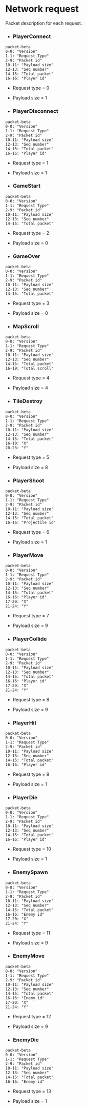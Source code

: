 # Network request
Packet description for each request.

- ### PlayerConnect
```mermaid
packet-beta
0-0: "Version"
1-1: "Request Type"
2-9: "Packet id"
10-11: "Payload size"
12-13: "Seq number"
14-15: "Total packet"
16-16: "Player id"
```
  - Request type = 0

  - Payload size = 1

- ### PlayerDisconnect
```mermaid
packet-beta
0-0: "Version"
1-1: "Request Type"
2-9: "Packet id"
10-11: "Payload size"
12-13: "Seq number"
14-15: "Total packet"
16-16: "Player id"
```
  - Request type = 1
    
  - Payload size = 1

- ### GameStart
```mermaid
packet-beta
0-0: "Version"
1-1: "Request Type"
2-9: "Packet id"
10-11: "Payload size"
12-13: "Seq number"
14-15: "Total packet"
```
  - Request type = 2
    
  - Payload size = 0

- ### GameOver
```mermaid
packet-beta
0-0: "Version"
1-1: "Request Type"
2-9: "Packet id"
10-11: "Payload size"
12-13: "Seq number"
14-15: "Total packet"
```
  - Request type = 3
    
  - Payload size = 0

- ### MapScroll
```mermaid
packet-beta
0-0: "Version"
1-1: "Request Type"
2-9: "Packet id"
10-11: "Payload size"
12-13: "Seq number"
14-15: "Total packet"
16-19: "Total scroll"
```
  - Request type = 4
        
  - Payload size = 4

- ### TileDestroy
```mermaid
packet-beta
0-0: "Version"
1-1: "Request Type"
2-9: "Packet id"
10-11: "Payload size"
12-13: "Seq number"
14-15: "Total packet"
16-19: "X"
20-23: "Y"
```
  - Request type = 5

  - Payload size = 8

- ### PlayerShoot
```mermaid
packet-beta
0-0: "Version"
1-1: "Request Type"
2-9: "Packet id"
10-11: "Payload size"
12-13: "Seq number"
14-15: "Total packet"
16-16: "Projectile id"
```
  - Request type = 6
    
  - Payload size = 1

- ### PlayerMove
```mermaid
packet-beta
0-0: "Version"
1-1: "Request Type"
2-9: "Packet id"
10-11: "Payload size"
12-13: "Seq number"
14-15: "Total packet"
16-16: "Player id"
17-20: "X"
21-24: "Y"
```
  - Request type = 7
    
  - Payload size = 9

- ### PlayerCollide
```mermaid
packet-beta
0-0: "Version"
1-1: "Request Type"
2-9: "Packet id"
10-11: "Payload size"
12-13: "Seq number"
14-15: "Total packet"
16-16: "Player id"
17-20: "X"
21-24: "Y"
```
  - Request type = 8
    
  - Payload size = 9

- ### PlayerHit
```mermaid
packet-beta
0-0: "Version"
1-1: "Request Type"
2-9: "Packet id"
10-11: "Payload size"
12-13: "Seq number"
14-15: "Total packet"
16-16: "Player id"
```
  - Request type = 9
    
  - Payload size = 1

- ### PlayerDie
```mermaid
packet-beta
0-0: "Version"
1-1: "Request Type"
2-9: "Packet id"
10-11: "Payload size"
12-13: "Seq number"
14-15: "Total packet"
16-16: "Player id"
```
  - Request type = 10
    
  - Payload size = 1

- ### EnemySpawn
```mermaid
packet-beta
0-0: "Version"
1-1: "Request Type"
2-9: "Packet id"
10-11: "Payload size"
12-13: "Seq number"
14-15: "Total packet"
16-16: "Enemy id"
17-20: "X"
21-24: "Y"
```
  - Request type = 11
    
  - Payload size = 9

- ### EnemyMove
```mermaid
packet-beta
0-0: "Version"
1-1: "Request Type"
2-9: "Packet id"
10-11: "Payload size"
12-13: "Seq number"
14-15: "Total packet"
16-16: "Enemy id"
17-20: "X"
21-24: "Y"
```
  - Request type = 12
    
  - Payload size = 9

- ### EnemyDie
```mermaid
packet-beta
0-0: "Version"
1-1: "Request Type"
2-9: "Packet id"
10-11: "Payload size"
12-13: "Seq number"
14-15: "Total packet"
16-16: "Enemy id"
```
  - Request type = 13
    
  - Payload size = 1
